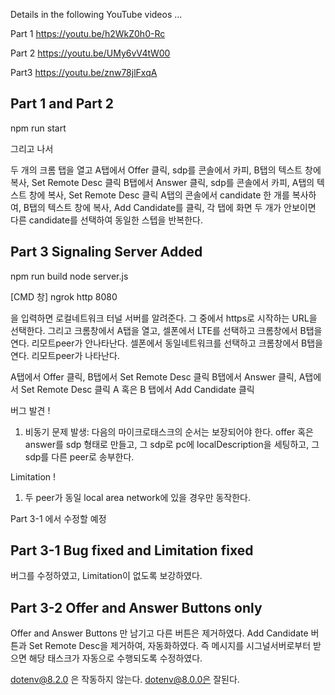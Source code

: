 Details in the following YouTube videos ...

Part 1
https://youtu.be/h2WkZ0h0-Rc

Part 2
https://youtu.be/UMy6vV4tW00

Part3
https://youtu.be/znw78jlFxqA

## Part 1 and Part 2
npm run start

그리고 나서

두 개의 크롬 탭을 열고
A탭에서 Offer 클릭, sdp를 콘솔에서 카피, B탭의 텍스트 창에 복사, Set Remote Desc 클릭
B탭에서 Answer 클릭, sdp를 콘솔에서 카피, A탭의 텍스트 창에 복사, Set Remote Desc 클릭
A탭의 콘솔에서 candidate 한 개를 복사하여, B탭의 텍스트 창에 복사, Add Candidate를 클릭, 
각 탭에 화면 두 개가 안보이면 다른 candidate를 선택하여 동일한 스텝을 반복한다. 

## Part 3 Signaling Server Added
npm run build
node server.js

[CMD 창] ngrok http 8080 

을 입력하면 로컬네트워크 터널 서버를 알려준다. 그 중에서 https로 시작하는 URL을 선택한다.
그리고 크롬창에서 A탭을 열고, 셀폰에서 LTE를 선택하고 크롬창에서 B탭을 연다. 리모트peer가 안나타난다.
셀폰에서 동일네트워크를 선택하고 크롬창에서 B탭을 연다. 리모트peer가 나타난다.

A탭에서 Offer 클릭, B탭에서 Set Remote Desc 클릭
B탭에서 Answer 클릭, A탭에서 Set Remote Desc 클릭
A 혹은 B 탭에서 Add Candidate 클릭

버그 발견 !
1. 비동기 문제 발생: 다음의 마이크로태스크의 순서는 보장되어야 한다. 
    offer 혹은 answer를 sdp 형태로 만들고, 
    그 sdp로 pc에 localDescription을 세팅하고, 
    그 sdp를 다른 peer로 송부한다.
    
Limitation !
1. 두 peer가 동일 local area network에 있을 경우만 동작한다.

Part 3-1 에서 수정할 예정

## Part 3-1 Bug fixed and Limitation fixed
버그를 수정하였고, Limitation이 없도록 보강하였다.

## Part 3-2 Offer and Answer Buttons only 
Offer and Answer Buttons 만 남기고 다른 버튼은 제거하였다.
Add Candidate 버튼과 Set Remote Desc을 제거하여, 자동화하였다. 
즉 메시지를 시그널서버로부터 받으면 해당 태스크가 자동으로 수행되도록 
수정하였다.  

dotenv@8.2.0 은 작동하지 않는다. dotenv@8.0.0은 잘된다.